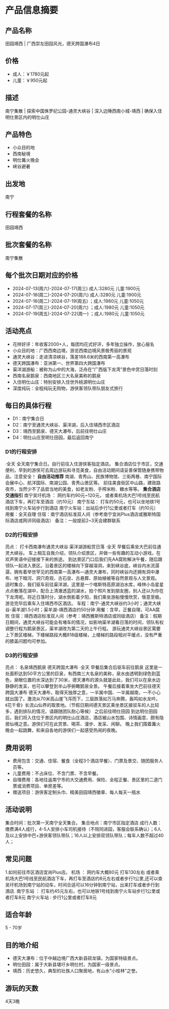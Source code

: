 # 产品信息摘要

## 产品名称

田园靖西 | 广西崇左田园风光，德天跨国瀑布4日

## 价格

- 成人：￥1780元起
- 儿童：￥950元起

## 描述

南宁集散 | 探索中国侏罗纪公园-通灵大峡谷 | 深入边陲西南小城-靖西 | 确保入住明仕景区内的明仕山庄

## 产品特色

- 小众目的地
- 西南秘境
- 明仕篝火晚会
- 峡谷避暑

## 出发地

南宁

## 行程套餐的名称

田园靖西

## 批次套餐的名称

南宁集散

## 每个批次日期对应的价格

- 2024-07-13(周六)-2024-07-17(周三) 成人:3280元 儿童:1900元
- 2024-07-16(周二)-2024-07-20(周六) 成人:3280元 儿童:1900元
- 2024-07-16(周二)-2024-07-19(周五) ；成人:1980元 儿童:1050元
- 2024-07-17(周三)-2024-07-20(周六) ；成人:1980元 儿童:1050元
- 2024-07-19(周五)-2024-07-22(周一) ；成人:1980元 儿童:1050元

## 活动亮点

- 花样好评：年收客2000+人，每团均花式好评，多年独立操作，放心报名
- 小众目的地：广西西南边境，游览西南边境风景极秀丽的景观
- 通灵大峡谷：走进清凉峡谷，落差188.6米的西南第一高瀑布
- 德天跨国瀑布：亚洲第一、世界第四大跨国瀑布
- 渠洋湖游船：被称为山中的大海，泛舟在“广西版下龙湾”景色中赏日落时刻
- 西南名泉鹅泉：西南地区三大名泉美称的鹅泉
- 入住明仕山庄：特别安排入住世外桃源明仕山庄
- 深度纯玩：全程纯玩无购物，游侠客领队带队朋友式旅行

## 每日的具体行程

- D1：南宁集合日
- D2：南宁至通灵大峡谷、渠洋湖，后入住靖西市区酒店
- D3：靖西至鹅泉、德天大瀑布，后前往明仕山庄
- D4：明仕山庄至明仕田园，最后返回南宁

### D1的行程安排

·全天
全天南宁集合日。自行前往入住游侠客指定酒店。
集合酒店位于市区，交通便利，早到的游侠可去周边游玩和寻觅美食，自由活动期间请妥善保管随身携带物品，注意安全！
**自由活动推荐**
南湖、青秀山、民族博物馆、三街两巷、南宁国际会展中心、航洋国际、南湖公园、青秀山景区等。
前往美食街区中山路，建政路夜市，当然少不了品尝当地的美食，如老友粉、手榨米粉、糖水等等。
**集合酒店交通指引**
南宁吴圩机场 ： 网约车约90元~120元， 或者乘机场大巴1号线至民航酒店下车，再打车至酒店（约10元）
南宁东站： 打车约50元，也可以坐地铁1号线到南宁火车站步行到酒店
南宁火车站：出站后步行1公里或者打车（约10元）
用餐：全天自理
住宿：南宁酒店标准双人间（参考南宁宜尚Plus酒店或雅斯特国际酒店或网评同级酒店）
备注：一般提前2~3天会建群联系

### D2的行程安排

亮点： 打卡西南瀑布通灵大峡谷 渠洋湖游船赏日落
·全天
早餐后乘坐大巴前往通灵大峡谷。
车上相互自我介绍，领队介绍景区，并做一些有趣的互动小游戏，在欢声笑语中迎接接下来的旅途。
到达景区门口后我们先AA腐败解决午餐，随后跟领队一起进入景区。沿着景区的楼梯向下穿越溶洞，来到峡谷底，峡谷内水流潺潺，拥有着举世罕见的西南第一高瀑布—通灵大瀑布，同时峡谷内还拥有洞中瀑布、地下暗河、洞穴奇观、古石垒、古悬葬、原始植被等自然景观与人文景观。
适时集合，我们驱车前往渠洋湖，这里是一个喀斯特高原湖泊水库，峰林小岛星星点点散落在湖中，配合上清澈透蓝的湖水，拍个照片发到朋友圈，别人还以为你在下龙湾呢。将近日落时分，湖水倒影着夕阳，我们乘坐游船慢慢欣赏，惬意至极。
游览完毕后乘车入住靖西市区酒店。
车程：南宁-通灵大峡谷约3小时；通灵大峡谷-渠羊湖1.5小时；渠羊湖-靖西酒店约50分钟 用餐：含早，正餐自理，可AA腐败
住宿：靖西酒店标准双人间（参考：靖西雅斯特酒店或同级酒店）
备注：假期日期间，通灵大峡谷可能会有堵车的情况，如影响渠羊湖看日落的时间，领队有权调整行程为鹅泉景区，渠羊湖改为第二天的上午行程。
游玩通灵大峡谷景区需要上下景区楼梯，下楼梯路段大概818级楼梯，上楼梯的路段相对平缓点，没有严重的膝盖问题均可参加。

### D3的行程安排

亮点： 名泉靖西鹅泉 德天跨国大瀑布
·全天
早餐后集合后驱车前往鹅泉
这里是一处面积达到50平方公里的巨泉，有西南三大名泉的美称，泉水由透明到绿色到蓝色，泉眼位置的水深达到了30米，德天瀑布的源头就是此处，我们可以在泉水边静静的发呆，也可以攀登到半山亭俯瞰鹅泉全景。
午餐后接着乘坐大巴前往德天跨国大瀑布
德天大瀑布，取得天独厚之意，一半属中国、一半属越南，一不小心就出国了。激流从70米高山崖飞泻而下，三层跌落如万马奔腾，轰鸣如水龙吟，《花千骨》长流山仙界的取景地。（节假日期间德天景区乘坐景区接驳车的人比较多，遇到排队的情况，请跟随团队耐心等候）
之后前往明仕田园
到达明仕田园后，我们将入住位于景区内的明仕山庄酒店，酒店被山水包围、诗情画意、颇有隐居仙境之意。游侠们可在此赏景、喝茶、漫步、发呆、闲聊。
晚上我们围着篝火晚会一起跳舞，和来自各地的游侠们一起感受热闹的夜晚。

## 费用说明

- 费用包含：交通、住宿、餐食（全程3个酒店早餐）、门票及景交、随团服务人员等。
- 儿童费用：不占床位、不含门票、不含早餐。
- 自理费用：各地往返南宁市的大交通费用、保险、全程正餐、景区里的二道门票或消费项目、单房差等。
- 赠送项目：游侠客定制头巾、精美田园靖西徽章、每人每天一瓶水

## 活动说明

集合时间：批次第一天南宁全天集合。
集合地点：南宁市区指定酒店
成行人数：缴费满4人成行，4-5人安排小车司机接待（不陪同进园，客服会联系确认）；6人及以上安排中巴+游侠客领队带队；16人以上安排双领队带队；每车人数不超过40人；

## 常见问题

1.如何前往市区酒店宜尚Plus店。
机场 ： 网约车大概80元 打车130左右 或者乘机场大巴1号线至民航酒店下车，再打车至酒店约8元左右或者步行1公里,还可以查吴圩机场到南宁站的动车，时间合适可以16分钟到南宁站，出来打车或者步行到酒店.
南宁东站 ： 打车约45元左右，也可以地铁1号线到南宁火车站步行1公里或者打车8元
南宁火车站 : 步行1公里或者打车8元

## 适合年龄

5 - 70岁

## 目的地介绍

- 德天大瀑布：位于中越边境广西大新县硕龙镇，为国家特级景点。
- 明仕田园：属于大新县堪圩乡明仕村，为国家一级景点。
- 靖西：历史悠久，典型的壮族人口聚居地，有山水“小桂林”之誉。

## 游玩的天数

4天3晚


